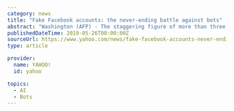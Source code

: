 ```yaml
---
category: news
title: "Fake Facebook accounts: the never-ending battle against bots"
abstract: "Washington (AFP) - The staggering figure of more than three billion fake accounts blocked by Facebook over a six-month period highlights the challenges faced by social networks in curbing automated accounts, or bots, and other nefarious efforts to ..."
publishedDateTime: 2019-05-26T00:00:00Z
sourceUrl: https://www.yahoo.com/news/fake-facebook-accounts-never-ending-battle-against-bots-162239357.html
type: article

provider:
  name: YAHOO!
  id: yahoo

topics:
  - AI
  - Bots
---
```

